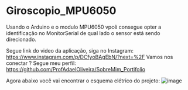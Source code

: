 # Giroscopio_MPU6050
Usando o Arduino e o modulo MPU6050 vpcê consegue opter a identificação no MonitorSerial de qual lado o sensor está sendo direcionado. 

Segue link do video da aplicação, siga no Instagram: https://www.instagram.com/p/DCfyoBAgEbN/?next=%2F
Vamos nos conectar ? Segue meu perfil: https://github.com/ProfAdaelOliveira/SobreMim_Portifolio

Agora abaixo você vai encontrar o esquema elétrico do projeto:
![image](https://github.com/user-attachments/assets/76ad5e7a-035a-402a-9917-6532ab0ad7e2)


